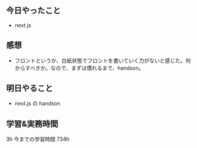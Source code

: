 ## 今日やったこと

- next.js

## 感想

- フロントというか、白紙状態でフロントを書いていく力がないと感じた。何からすべきか。なので、まずは慣れるまで、handson。

## 明日やること

- next.js の handson

## 学習&実務時間

3h
今までの学習時間 734h
